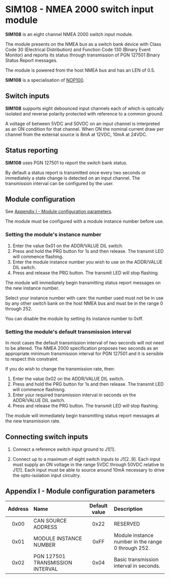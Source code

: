 # SIM108 - NMEA 2000 switch input module

**SIM108** is an eight channel NMEA 2000 switch input module.

The module presents on the NMEA bus as a switch bank device with
Class Code 30 (Electrical Distribution) and Function Code 130 (Binary
Event Monitor) and reports its status through transmission of
PGN 127501 Binary Status Report messages.

The module is powered from the host NMEA bus and has an LEN of 0.5.

**SIM108** is a specialisation of
[NOP100](https://github.com/preeve9534/NOP100).

## Switch inputs

**SIM108** supports eight debounced input channels each of which is
optically isolated and reverse polarity protected with reference to
a common ground.

A voltage of between 5VDC and 50VDC on an input channel is interpreted
as an ON condition for that channel.
When ON the nominal current draw per channel from the external source
is 8mA at 12VDC, 10mA at 24VDC.

## Status reporting

**SIM108** uses PGN 127501 to report the switch bank status.

By default a status report is transmitted once every two seconds or
immediately a state change is detected on an input channel.
The transmission interval can be configured by the user.

## Module configuration

See [Appendix I - Module configuration parameters](#appendix-i---module-configuration-parameters).

The module must be configured with a module instance number before use.

### Setting the module's instance number

1. Enter the value 0x01 on the ADDR/VALUE DIL switch.
2. Press and hold the PRG button for 1s and then release.
   The transmit LED will commence flashing.
3. Enter the module instance number you wish to use on the ADDR/VALUE
   DIL switch.
4. Press and release the PRG button.
   The transmit LED will stop flashing.

The module will immediately begin transmitting status report messages
on the new instance number.

Select your instance number with care: the number used must not be in
use by any other switch bank on the host NMEA bus and must be in the
range 0 through 252.

You can disable the module by setting its instance number to 0xff.

### Setting the module's default transmission interval

In most cases the default transmission interval of two seconds will
not need to be altered.
The NMEA 2000 specification proposes two seconds as an appropriate
minimum transmission interval for PGN 127501 and it is sensible to
respect this constraint.

If you do wish to change the transmission rate, then:

1. Enter the value 0x02 on the ADDR/VALUE DIL switch.
2. Press and hold the PRG button for 1s and then release.
   The transmit LED will commence flashisng.
3. Enter your required transmission interval in seconds on the
   ADDR/VALUE DIL switch.
4. Press and release the PRG button.
   The transmit LED will stop flashing.

The module will immediately begin transmitting status report messages
at the new transmission rate.

## Connecting switch inputs

1. Connect a reference switch input ground to J1[1].

2. Connect up to a maximum of eight switch inputs to J1[2..9].
   Each input must supply an ON voltage in the range 5VDC through 50VDC
   relative to J1[1].
   Each input must be able to source around 10mA necessary to drive the
   opto-isolation input circuitry.

## Appendix I - Module configuration parameters

| Address | Name                             | Default value | Description                                        |
| :---:   | :---                             | :---:         | :---                                               |
| 0x00    | CAN SOURCE ADDRESS               | 0x22          | RESERVED                                           |
| 0x01    | MODULE INSTANCE NUMBER           | 0xFF          | Module instance number in the range 0 through 252. |
| 0x02    | PGN 127501 TRANSMISSION INTERVAL | 0x04          | Basic transmission interval in seconds.            |
